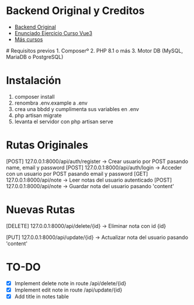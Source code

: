 # Backend Original y Creditos
<ul>
    <li>
        <a href="https://github.com/JJRuizDeveloper/vue-example-server">Backend Original</a>
    </li>
    <li>
        <a href="https://www.youtube.com/watch?v=XkRi9_MS3ns&list=LL&index=3">Enunciado Ejercicio Curso Vue3</a>
    </li>
    <li>
        <a href="https://campus-ademass.com/">Más cursos</a>
    </li>
</ul>
# Requisitos previos
1. Composerº
2. PHP 8.1 o más
3. Motor DB (MySQL, MariaDB o PostgreSQL)

# Instalación

1. composer install
2. renombra .env.example a .env
3. crea una bbdd y cumplimenta sus variables en .env
4. php artisan migrate
5. levanta el servidor con php artisan serve


# Rutas Originales

[POST] 127.0.0.1:8000/api/auth/register    -> Crear usuario por POST pasando name, email y password
[POST] 127.0.0.1:8000/api/auth/login    -> Acceder con un usuario por POST pasando email y password
[GET] 127.0.0.1:8000/api/note          -> Leer notas del usuario autenticado
[POST] 127.0.0.1:8000/api/note          -> Guardar nota del usuario pasando 'content'

# Nuevas Rutas
[DELETE] 127.0.0.1:8000/api/delete/{id}      -> Eliminar nota con id {id}

[PUT] 127.0.0.1:8000/api/update/{id}          -> Actualizar nota del usuario pasando 'content'

# TO-DO
- [x] Implement delete note in route /api/delete/{id} 
- [x] Implement edit note in route /api/update/{id} 
- [x] Add title in notes table
